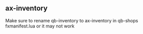 ## ax-inventory
 
Make sure to rename qb-inventory to ax-inventory in qb-shops fxmanifest.lua or it may not work
